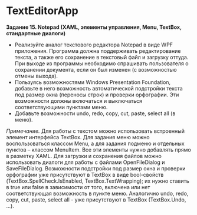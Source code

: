 # TextEditorApp
**Задание 15. Notepad (XAML, элементы управления, Menu, TextBox, стандартные диалоги)**
* Реализуйте аналог  текстового редактора Notepad в виде WPF приложения. Программа должна поддерживать редактирование текста, а также его сохранение в текстовый файл и загрузку оттуда. При выходе из программы необходимо спрашивать пользователя о сохранении документа, если он был изменен (с возможностью отмены выхода). 
* Пользуясь возможностями Windows Presentation Foundation,  добавьте  в  него  возможность автоматической подстройки текста под размер окна (переносы строк) и проверки орфографии. Эти возможности должны включаться и выключаться соответствующими пунктами меню.  
* Добавьте возможности undo, redo, copy, cut,  paste, select all (в меню). 

*Примечание.* Для работы с текстом можно использовать встроенный элемент интерфейса TextBox. Для задания меню можно воспользоваться классом Menu, а для задания подменю и отдельных пунктов – классом MenuItem. Все эти элементы нужно добавлять прямо в разметку XAML. Для загрузки и сохранения файлов можно использовать диалоги для работы с файлами OpenFileDialog и SaveFileDialog. Возможности подстройки под размер окна и проверки орфографии уже присутствуют в TextBox в виде bool-свойств (TextBox.SpellCheck.IsEnabled, TextBox.TextWrapping); их нужно ставить в true или false в зависимости от того, включена или нет соответствующая возможность в пункте меню. Аналогично undo, redo, copy, cut,  paste, select all - уже присутствуют в TextBox (TextBox.Undo, ...).